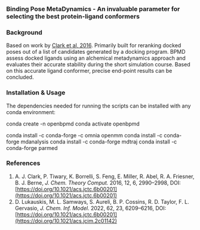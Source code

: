 ### Binding Pose MetaDynamics - An invaluable parameter for selecting the best protein-ligand conformers

### Background 
Based on work by [Clark et al, 2016](https://doi.org/10.1021/acs.jctc.6b00201). Primarily built for reranking docked poses out of a list of candidates generated by a docking program. BPMD assess docked ligands using an alchemical metadynamics approach and evaluates their accurate stability during the short simulation course. Based on this accurate ligand conformer, precise end-point results can be concluded.

### Installation & Usage

The dependencies needed for running the scripts can be installed with any conda environment:

conda create -n openbpmd
conda activate openbpmd

conda install -c conda-forge -c omnia openmm
conda install -c conda-forge mdanalysis
conda install -c conda-forge mdtraj
conda install -c conda-forge parmed

### References

1. A. J. Clark, P. Tiwary, K. Borrelli, S. Feng, E. Miller, R. Abel, R. A. Friesner, B. J. Berne, _J. Chem. Theory Comput._ 2016, 12, 6, 2990–2998, DOI:[https://doi.org/10.1021/acs.jctc.6b00201](https://doi.org/10.1021/acs.jctc.6b00201) 
2. D. Lukauskis, M. L. Samways, S. Aureli, B. P. Cossins, R. D. Taylor, F. L. Gervasio, _J. Chem. Inf. Model._ 2022, 62, 23, 6209–6216, DOI:[https://doi.org/10.1021/acs.jctc.6b00201](https://doi.org/10.1021/acs.jcim.2c01142)
